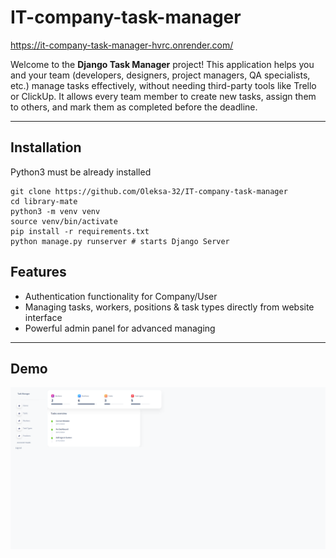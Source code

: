 # IT-company-task-manager

https://it-company-task-manager-hvrc.onrender.com/

Welcome to the **Django Task Manager** project! This application helps you and your team (developers, designers, project managers, QA specialists, etc.) manage tasks effectively, without needing third-party tools like Trello or ClickUp. It allows every team member to create new tasks, assign them to others, and mark them as completed before the deadline.


---
## Installation
Python3 must be already installed

```shell
git clone https://github.com/Oleksa-32/IT-company-task-manager
cd library-mate
python3 -m venv venv
source venv/bin/activate
pip install -r requirements.txt
python manage.py runserver # starts Django Server
```
## Features

* Authentication functionality for Company/User
* Managing tasks, workers, positions & task types directly from website interface
* Powerful admin panel for advanced managing

---

## Demo
![demo.png](demo.png)
